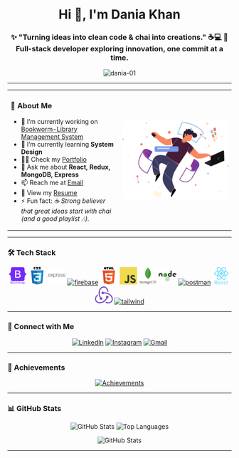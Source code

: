 <h1 align="center">Hi 👋, I'm Dania Khan</h1>
<h3 align="center">✨ "Turning ideas into clean code & chai into creations." ☕💻 🚀 Full-stack developer exploring innovation, one commit at a time.</h3>

<p align="center"> 
  <img src="https://komarev.com/ghpvc/?username=dania-01&label=Profile%20views&color=0e75b6&style=flat" alt="dania-01" /> 
</p>

---

<table>
  <tr>
    <!-- About Me -->
    <td width="50%" valign="top">
      <h3>🚀 About Me</h3>
      <ul>
        <li>🔭 I’m currently working on <a href="https://bookworm-lib-app.netlify.app">Bookworm-Library Management System</a></li>
        <li>🌱 I’m currently learning <b>System Design</b></li>
        <li>👨‍💻 Check my <a href="https://dania-portfolio04.netlify.app/">Portfolio</a></li>
        <li>💬 Ask me about <b>React, Redux, MongoDB, Express</b></li>
        <li>📫 Reach me at <a href="mailto:daniakhan0412@gmail.com">Email</a></li>
        <li>📄 View my <a href="https://drive.google.com/file/d/1AuCqVTMA7WIJBDBQNGI4uBTrvt2Xx2GY/view?usp=drive_link">Resume</a></li>
        <li>⚡ Fun fact: <i>☕ Strong believer that great ideas start with chai (and a good playlist 🎶).</i></li>
      </ul>
    </td>
      <!-- Banner -->
    <td width="50%" align="center">
      <img src="assets/banner.svg" alt="Dania Khan Banner" width="100%" style="border-radius:10px;" />
    </td>
  </tr>
</table>

---

### 🛠 Tech Stack  
<p align="center">
  <a href="https://getbootstrap.com" target="_blank"><img src="https://raw.githubusercontent.com/devicons/devicon/master/icons/bootstrap/bootstrap-plain-wordmark.svg" alt="bootstrap" width="40" height="40"/></a>
  <a href="https://www.w3schools.com/css/" target="_blank"><img src="https://raw.githubusercontent.com/devicons/devicon/master/icons/css3/css3-original-wordmark.svg" alt="css3" width="40" height="40"/></a>
  <a href="https://expressjs.com" target="_blank"><img src="https://raw.githubusercontent.com/devicons/devicon/master/icons/express/express-original-wordmark.svg" alt="express" width="40" height="40"/></a>
  <a href="https://firebase.google.com/" target="_blank"><img src="https://www.vectorlogo.zone/logos/firebase/firebase-icon.svg" alt="firebase" width="40" height="40"/></a>
  <a href="https://www.w3.org/html/" target="_blank"><img src="https://raw.githubusercontent.com/devicons/devicon/master/icons/html5/html5-original-wordmark.svg" alt="html5" width="40" height="40"/></a>
  <a href="https://developer.mozilla.org/en-US/docs/Web/JavaScript" target="_blank"><img src="https://raw.githubusercontent.com/devicons/devicon/master/icons/javascript/javascript-original.svg" alt="javascript" width="40" height="40"/></a>
  <a href="https://www.mongodb.com/" target="_blank"><img src="https://raw.githubusercontent.com/devicons/devicon/master/icons/mongodb/mongodb-original-wordmark.svg" alt="mongodb" width="40" height="40"/></a>
  <a href="https://nodejs.org" target="_blank"><img src="https://raw.githubusercontent.com/devicons/devicon/master/icons/nodejs/nodejs-original-wordmark.svg" alt="nodejs" width="40" height="40"/></a>
  <a href="https://postman.com" target="_blank"><img src="https://www.vectorlogo.zone/logos/getpostman/getpostman-icon.svg" alt="postman" width="40" height="40"/></a>
  <a href="https://reactjs.org/" target="_blank"><img src="https://raw.githubusercontent.com/devicons/devicon/master/icons/react/react-original-wordmark.svg" alt="react" width="40" height="40"/></a>
  <a href="https://redux.js.org" target="_blank"><img src="https://raw.githubusercontent.com/devicons/devicon/master/icons/redux/redux-original.svg" alt="redux" width="40" height="40"/></a>
  <a href="https://tailwindcss.com/" target="_blank"><img src="https://www.vectorlogo.zone/logos/tailwindcss/tailwindcss-icon.svg" alt="tailwind" width="40" height="40"/></a>
</p>

---

### 🤝 Connect with Me  
<p align="center">
  <a href="https://www.linkedin.com/in/dania-khan-438751223/" target="_blank"><img src="https://raw.githubusercontent.com/rahuldkjain/github-profile-readme-generator/master/src/images/icons/Social/linked-in-alt.svg" alt="LinkedIn" height="30" width="40" /></a>
  <a href="https://instagram.com/dnya_0412" target="_blank"><img src="https://raw.githubusercontent.com/rahuldkjain/github-profile-readme-generator/master/src/images/icons/Social/instagram.svg" alt="Instagram" height="30" width="40" /></a>
  <a href="mailto:daniakhan0412@gmail.com" target="_blank"><img src="https://img.icons8.com/color/48/000000/gmail-new.png" alt="Gmail" height="30" width="40" /></a>
</p>

---

### 🌟 Achievements  
<p align="center">
  <a href="https://github.com/ryo-ma/github-profile-trophy">
    <img src="https://github-profile-trophy.vercel.app/?username=dania-01&theme=onedark&margin-w=10&margin-h=10&column=6" alt="Achievements" />
  </a>
</p>

---

### 📊 GitHub Stats  
<p align="center">
  <img src="https://github-readme-stats.vercel.app/api?username=dania-01&show_icons=true&locale=en&theme=radical" alt="GitHub Stats" height="150"/>
  <img src="https://github-readme-stats.vercel.app/api/top-langs?username=dania-01&show_icons=true&locale=en&layout=compact&theme=radical" alt="Top Languages" height="150"/>
</p>

<p align="center">
  <img src="https://github-readme-stats.vercel.app/api?username=dania-01&show_icons=true&theme=radical&hide_border=false&count_private=true&include_all_commits=true" alt="GitHub Stats" height="150"/>

</p>

---

